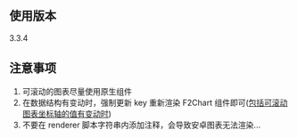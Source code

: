 
## 使用版本

3.3.4

## 注意事项

1. 可滚动的图表尽量使用原生组件
2. 在数据结构有变动时，强制更新 key 重新渲染 F2Chart 组件即可([包括可滚动图表坐标轴的值有变动时](https://github.com/antvis/f2/issues/477))
3. 不要在 renderer 脚本字符串内添加注释，会导致安卓图表无法渲染...
